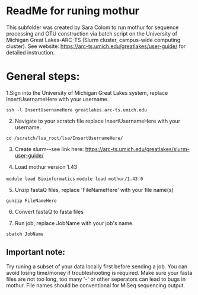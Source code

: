 # ReadMe for runing mothur
This subfolder was created by Sara Colom to run mothur for sequence processing and OTU construction via batch script on the University of Michigan Great Lakes-ARC-TS (Slurm cluster, campus-wide computing cluster).
See website: https://arc-ts.umich.edu/greatlakes/user-guide/ for detailed instruction.

# General steps:
1.Sign into the University of Michigan Great Lakes system, replace InsertUsernameHere with your username.

`ssh -l InsertUsernameHere greatlakes.arc-ts.umich.edu`

2. Navigate to your scratch file replace InsertUsernameHere with your username.
 
`cd /scratch/lsa_root/lsa/InsertUsernameHere/`

3. Create slurm--see link here: https://arc-ts.umich.edu/greatlakes/slurm-user-guide/

4. Load mothur version 1.43

`module load Bioinformatics`
`module load mothur/1.43.0`

5. Unzip fastaQ files, replace 'FileNameHere' with your file name(s)

`gunzip FileNameHere`

6. Convert fastaQ to fasta files

5. Run job, replace JobName with your job's name.

`sbatch JobName`

## Important note:
Try runing a subset of your data locally first before sending a job. 
You can avoid losing time/money if troubleshooting is required.
Make sure your fasta files are not too long, too many '-' or other seperators can lead to bugs in mothur.
File names should be conventional for MiSeq sequencing output. 
